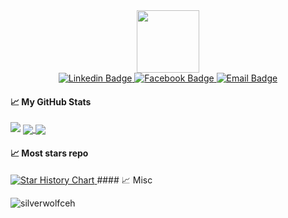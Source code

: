 <div id="header" align="center">
  <img src="https://media.giphy.com/media/M9gbBd9nbDrOTu1Mqx/giphy.gif" width="100"/>
  <div id="badges">
  <a href="https://www.linkedin.com/in/tongvuu/">
    <img src="https://custom-icon-badges.demolab.com/badge/tongvuu-073F77?logo=linkedin-white&logoColor=fff" alt="Linkedin Badge"/>
  </a>
  <a href="https://www.facebook.com/wolf.xforce/">
    <img src="https://img.shields.io/badge/wolf.xforce-%231877F2.svg?logo=Facebook&logoColor=white" alt="Facebook Badge"/>
  </a>
  <a href="mailto:ericvuuvan@gmail.com?subject=[FromGH]..">
    <img src="https://img.shields.io/badge/ericvuuvan-D14836?logo=gmail&logoColor=white" alt="Email Badge"/>
  </a>
</div>

</div>


#### &#x1f4c8; My GitHub Stats
<img src="https://github-readme-streak-stats.herokuapp.com/?user=silverwolfceh&theme=graywhite"/>
<a href="#">
<img align="center" src="https://github-readme-stats.vercel.app/api?username=silverwolfceh&show_icons=true&theme=transparent"/>
</a>
<a href="#">
<img align="center" src="https://github-readme-stats.vercel.app/api/top-langs/?username=silverwolfceh&hide=javascript,css,html&langs_count=10&line_height=35&theme=graywhite&show_icons=true&custom_title=Top%20Language&&layout=compact"/>
</a>

#### &#x1f4c8; Most stars repo
<a href="https://star-history.com/#silverwolfceh/airdropclaimer&Date">
 <picture>
   <source media="(prefers-color-scheme: dark)" srcset="https://api.star-history.com/svg?repos=silverwolfceh/airdropclaimer&type=Date&theme=dark" />
   <source media="(prefers-color-scheme: light)" srcset="https://api.star-history.com/svg?repos=silverwolfceh/airdropclaimer&type=Date" />
   <img alt="Star History Chart" src="https://api.star-history.com/svg?repos=silverwolfceh/airdropclaimer&type=Date" />
 </picture>
</a>
#### &#x1f4c8; Misc

<p align="left"> <img src="https://komarev.com/ghpvc/?username=silverwolfceh&label=Profile%20views&color=0e75b6&style=for-the-badge" alt="silverwolfceh" /> </p>
</div>

